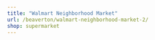 ```yaml
---
title: "Walmart Neighborhood Market"
url: /beaverton/walmart-neighborhood-market-2/
shop: supermarket
---
```

